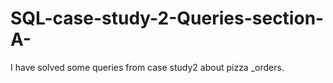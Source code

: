 # SQL-case-study-2-Queries-section-A-
I have solved some queries from case study2 about pizza _orders.
